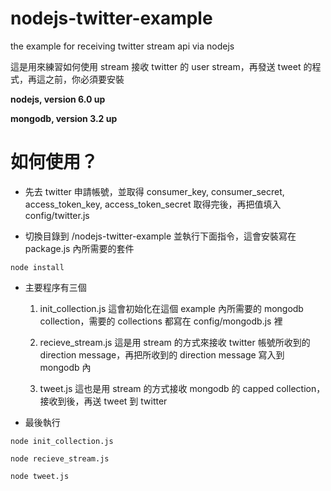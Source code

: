 # nodejs-twitter-example
the example for receiving twitter stream api via nodejs

這是用來練習如何使用 stream 接收 twitter 的 user stream，再發送 tweet 的程式，再這之前，你必須要安裝

**nodejs, version 6.0 up**

**mongodb, version 3.2 up**

# 如何使用？
* 先去 twitter 申請帳號，並取得 consumer_key, consumer_secret, access_token_key, access_token_secret 取得完後，再把值填入 config/twitter.js

* 切換目錄到 /nodejs-twitter-example 並執行下面指令，這會安裝寫在 package.js 內所需要的套件
```
node install
```
* 主要程序有三個

	1. init_collection.js
    這會初始化在這個 example 內所需要的 mongodb collection，需要的 collections 都寫在 config/mongodb.js 裡

	2. recieve_stream.js
    這是用 stream 的方式來接收 twitter 帳號所收到的 direction message，再把所收到的 direction message 寫入到 mongodb 內

	3. tweet.js
    這也是用 stream 的方式接收 mongodb 的 capped collection，接收到後，再送 tweet 到 twitter

* 最後執行
```
node init_collection.js
```
```
node recieve_stream.js
```
```
node tweet.js
```
